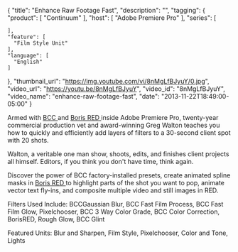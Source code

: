 {
  "title": "Enhance Raw Footage Fast",
  "description": "",
  "tagging": {
    "product": [
      "Continuum"
    ],
    "host": [
      "Adobe Premiere Pro"
    ],
    "series": [

    ],
    "feature": [
      "Film Style Unit"
    ],
    "language": [
      "English"
    ]
  },
  "thumbnail_url": "https://img.youtube.com/vi/8nMgLfBJyuY/0.jpg",
  "video_url": "https://youtu.be/8nMgLfBJyuY",
  "video_id": "8nMgLfBJyuY",
  "video_name": "enhance-raw-footage-fast",
  "date": "2013-11-22T18:49:00-05:00"
}

Armed with [ BCC ](/products/continuum/) and [ Boris RED ](/products/red/) inside Adobe Premiere Pro, twenty-year
commercial production vet and award-winning Greg Walton teaches you how to
quickly and efficiently add layers of filters to a 30-second client spot with
20 shots.

Walton, a veritable one man show, shoots, edits, and finishes client projects
all himself. Editors, if you think you don't have time, think again.

Discover the power of BCC factory-installed presets, create animated spline
masks in [ Boris RED ](/products/red/) to highlight
parts of the shot you want to pop, animate vector text fly-ins, and composite
multiple video and still images in RED.



Filters Used Include: BCCGaussian Blur, BCC Fast Film Process, BCC Fast Film
Glow, Pixelchooser, BCC 3 Way Color Grade, BCC Color Correction, BorisRED,
Rough Glow, BCC Glint

Featured Units: Blur and Sharpen, Film Style, Pixelchooser, Color and Tone,
Lights
